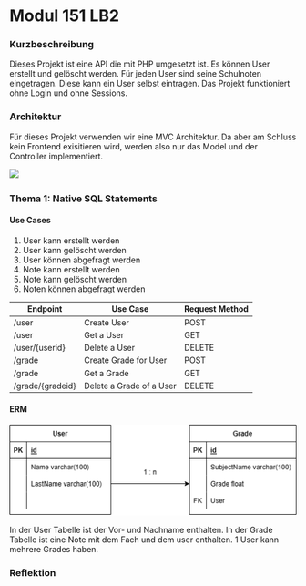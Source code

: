 # Modul 151 LB2

### Kurzbeschreibung
Dieses Projekt ist eine API die mit PHP umgesetzt ist. Es können User erstellt und gelöscht werden. Für jeden User sind seine Schulnoten eingetragen. Diese kann ein User selbst eintragen. Das Projekt funktioniert ohne Login und ohne Sessions. 

### Architektur
Für dieses Projekt verwenden wir eine MVC Architektur. Da aber am Schluss kein Frontend exisitieren wird, werden also nur das Model und der Controller implementiert. 

![](https://miro.medium.com/proxy/0*Qf1s2lG86MjX-Zcv.jpg)


### Thema 1: Native SQL Statements
#### Use Cases
1. User kann erstellt werden
2. User kann gelöscht werden
3. User können abgefragt werden
4. Note kann erstellt werden
5. Note kann gelöscht werden
6. Noten können abgefragt werden

|Endpoint| Use Case | Request Method |
|---|---|---|
| /user| Create User  |POST|
| /user | Get a User  |GET|
|/user/{userid} | Delete a User  |DELETE|
|/grade|Create Grade for User| POST |
|/grade|Get a Grade| GET|
|/grade/{gradeid}|Delete a Grade of a User|DELETE|

#### ERM
![](m151_erm.png)

In der User Tabelle ist der Vor- und Nachname enthalten.
In der Grade Tabelle ist eine Note mit dem Fach und dem user enthalten.
1 User kann mehrere Grades haben.

### Reflektion
